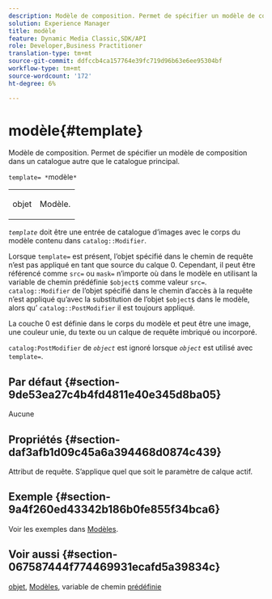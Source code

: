 ```yaml
---
description: Modèle de composition. Permet de spécifier un modèle de composition situé dans un catalogue autre que le catalogue principal.
solution: Experience Manager
title: modèle
feature: Dynamic Media Classic,SDK/API
role: Developer,Business Practitioner
translation-type: tm+mt
source-git-commit: ddfccb4ca157764e39fc719d96b63e6ee95304bf
workflow-type: tm+mt
source-wordcount: '172'
ht-degree: 6%

---
```



# modèle{#template}

Modèle de composition. Permet de spécifier un modèle de composition dans un catalogue autre que le catalogue principal.

`template= *`modèle`*`

<table id="simpletable_DEC6F4EB460D453B8F272C98C9C8B7E5"> 
 <tr class="strow"> 
  <td class="stentry"> <p><span class="varname"> objet</span> </p> </td> 
  <td class="stentry"> <p>Modèle. </p></td> 
 </tr> 
</table>

*`template`* doit être une entrée de catalogue d’images avec le corps du modèle contenu dans  `catalog::Modifier`.

Lorsque `template=` est présent, l’objet spécifié dans le chemin de requête n’est pas appliqué en tant que source du calque 0. Cependant, il peut être référencé comme `src=` ou `mask=` n’importe où dans le modèle en utilisant la variable de chemin prédéfinie `$object$` comme valeur `src=`. `catalog::Modifier` de l’objet spécifié dans le chemin d’accès à la requête n’est appliqué qu’avec la substitution de l’objet  `$object$` dans le modèle, alors qu’ `catalog::PostModifier` il est toujours appliqué.

La couche 0 est définie dans le corps du modèle et peut être une image, une couleur unie, du texte ou un calque de requête imbriqué ou incorporé.

`catalog:PostModifier` de  *`object`* est ignoré lorsque  *`object`* est utilisé avec  `template=`.

## Par défaut {#section-9de53ea27c4b4fd4811e40e345d8ba05}

Aucune

## Propriétés {#section-daf3afb1d09c45a6a394468d0874c439}

Attribut de requête. S’applique quel que soit le paramètre de calque actif.

## Exemple {#section-9a4f260ed43342b186b0fe855f34bca6}

Voir les exemples dans [Modèles](../../../../../is-api/http-ref/image-serving-api-ref/c-http-protocol-reference/c-templates/c-templates.md#concept-3cd2d2adae0e41b2979b9640244d4d3e).

## Voir aussi {#section-067587444f774469931ecafd5a39834c}

[objet](../../../../../is-api/http-ref/image-serving-api-ref/c-http-protocol-reference/c-data-types/r-object.md#reference-2591bd24548d462782c68d138ef795a0),  [Modèles](../../../../../is-api/http-ref/image-serving-api-ref/c-http-protocol-reference/c-templates/c-templates.md#concept-3cd2d2adae0e41b2979b9640244d4d3e), variable de chemin  [prédéfinie](../../../../../is-api/http-ref/image-serving-api-ref/c-http-protocol-reference/c-syntax-and-features/r-is-http-substitution-variables.md#reference-90dc01aba44940e4acdd0c6476e7aa5a)

